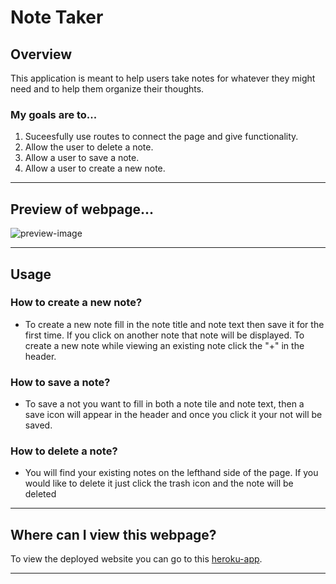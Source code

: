 # Note Taker

## Overview

This application is meant to help users take notes for whatever they might need and to help them organize their thoughts.

### My goals are to...

1. Suceesfully use routes to connect the page and give functionality.
1. Allow the user to delete a note.
1. Allow a user to save a note.
1. Allow a user to create a new note.

---

## Preview of webpage...
![preview-image](https://user-images.githubusercontent.com/105886307/198419091-c00f11d3-5c76-4ba4-82b8-676d76c17a02.png)

---

## Usage

### How to create a new note?
* To create a new note fill in the note title and note text then save it for the first time. If you click on another note that note will be displayed. To create a new note while viewing an existing note click the "+" in the header.

### How to save a note?

* To save a not you want to fill in both a note tile and note text, then a save icon will appear in the header and once you click it your not will be saved.


### How to delete a note?

* You will find your existing notes on the lefthand side of the page. If you would like to delete it just click the trash icon and the note will be deleted

---

## Where can I view this webpage?

To view the deployed website you can go to this [heroku-app](https://secure-sands-98928.herokuapp.com/).

---